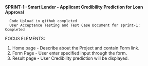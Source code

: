 **SPRINT-1 : Smart Lender - Applicant Credibility Prediction for Loan Approval**

      Code Upload in github completed
      User Acceptance Testing and Test Case Document for sprint-1: Completed

FOCUS ELEMENTS: 

1. Home page - Describe about the Project and contain Form link.
2. Form Page - User enter specified input through the form.
3. Result page - User Credibility prediction will be displayed.
